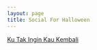 ```yaml
---
layout: page
title: Social For Halloween
---
```


<div class="htl">
  <a href="/kutakinginkaukembali-socialforhalloween">
Ku Tak Ingin Kau Kembali
  </a>
</div>
